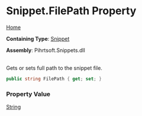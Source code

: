 # Snippet\.FilePath Property

[Home](../../../../README.md)

**Containing Type**: [Snippet](../README.md)

**Assembly**: Pihrtsoft\.Snippets\.dll

\
Gets or sets full path to the snippet file\.

```csharp
public string FilePath { get; set; }
```

### Property Value

[String](https://docs.microsoft.com/en-us/dotnet/api/system.string)

